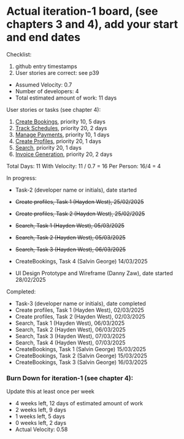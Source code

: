 # Actual iteration-1 board, (see chapters 3 and 4), add your start and end dates 

Checklist: 
1. github entry timestamps
2. User stories are correct: see p39

* Assumed Velocity: 0.7
* Number of developers: 4
* Total estimated amount of work: 11 days

User stories or tasks (see chapter 4):
1. [Create Bookings](./user_stories/user_story_01_CreateBookings.md), priority 10, 5 days 
2. [Track Schedules](./user_stories/user_story_02_TrackSchedules.md), priority 20, 2 days
3. [Manage Payments](./user_stories/user_story_03_ManagePayments.md), priority 10, 1 days
4. [Create Profiles](./user_stories/user_story_04_CreateProfiles), priority 20, 1 days 
5. [Search](./user_stories/user_story_05_Search.md), priority 20, 1 days 
6. [Invoice Generation](./user_stories/user_story_06_InvoiceGeneration.md), priority 20, 2 days

Total Days: 11
With Velocity: 11 / 0.7 = 16
Per Person: 16/4 = 4

In progress:
* Task-2 (developer name or initials), date started
* ~~Create profiles, Task 1 (Hayden West), 25/02/2025~~
* ~~Create profiles, Task 2 (Hayden West), 25/02/2025~~
* ~~Search, Task 1 (Hayden West), 05/03/2025~~
* ~~Search, Task 2 (Hayden West), 05/03/2025~~
* ~~Search, Task 3 (Hayden West), 06/03/2025~~
* CreateBookings, Task 4 (Salvin George) 14/03/2025

* UI Design Prototype and Wireframe (Danny Zaw), date started 28/02/2025

Completed:
* Task-3 (developer name or initials), date completed
* Create profiles, Task 1 (Hayden West), 02/03/2025
* Create profiles, Task 2 (Hayden West), 02/03/2025
* Search, Task 1 (Hayden West), 06/03/2025
* Search, Task 2 (Hayden West), 06/03/2025
* Search, Task 3 (Hayden West), 07/03/2025
* Search, Task 4 (Hayden West), 07/03/2025
* CreateBookings, Task 1 (Salvin George) 15/03/2025
* CreateBookings, Task 2 (Salvin George) 15/03/2025
* CreateBookings, Task 3 (Salvin George) 16/03/2025

### Burn Down for iteration-1 (see chapter 4):
Update this at least once per week
* 4 weeks left, 12 days of estimated amount of work 
* 2 weeks left, 9 days
* 1 weeks left, 5 days
* 0 weeks left, 2 days
* Actual Velocity: 0.58 